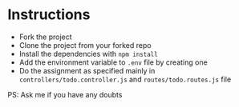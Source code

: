# Instructions
- Fork the project
- Clone the project from your forked repo
- Install the dependencies with `npm install`
- Add the environment variable to `.env` file by creating one
- Do the assignment as specified mainly in `controllers/todo.controller.js` and `routes/todo.routes.js` file

PS: Ask me if you have any doubts
